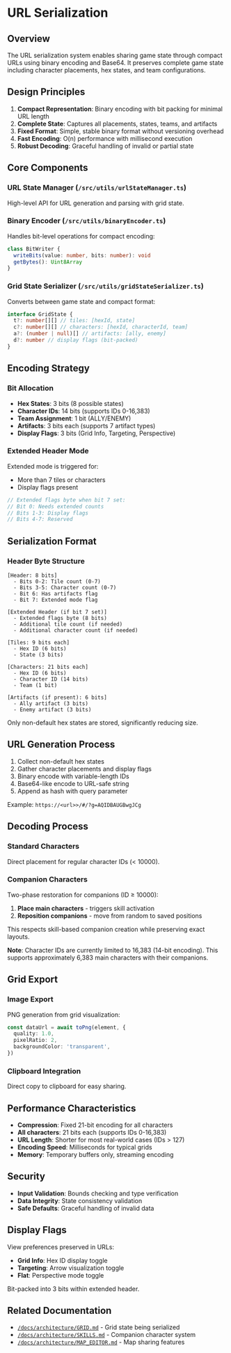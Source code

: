 # URL Serialization

## Overview

The URL serialization system enables sharing game state through compact URLs using binary encoding and Base64. It preserves complete game state including character placements, hex states, and team configurations.

## Design Principles

1. **Compact Representation**: Binary encoding with bit packing for minimal URL length
2. **Complete State**: Captures all placements, states, teams, and artifacts
3. **Fixed Format**: Simple, stable binary format without versioning overhead
4. **Fast Encoding**: O(n) performance with millisecond execution
5. **Robust Decoding**: Graceful handling of invalid or partial state

## Core Components

### URL State Manager (`/src/utils/urlStateManager.ts`)

High-level API for URL generation and parsing with grid state.

### Binary Encoder (`/src/utils/binaryEncoder.ts`)

Handles bit-level operations for compact encoding:

```typescript
class BitWriter {
  writeBits(value: number, bits: number): void
  getBytes(): Uint8Array
}
```

### Grid State Serializer (`/src/utils/gridStateSerializer.ts`)

Converts between game state and compact format:

```typescript
interface GridState {
  t?: number[][] // tiles: [hexId, state]
  c?: number[][] // characters: [hexId, characterId, team]
  a?: (number | null)[] // artifacts: [ally, enemy]
  d?: number // display flags (bit-packed)
}
```

## Encoding Strategy

### Bit Allocation

- **Hex States**: 3 bits (8 possible states)
- **Character IDs**: 14 bits (supports IDs 0-16,383)
- **Team Assignment**: 1 bit (ALLY/ENEMY)
- **Artifacts**: 3 bits each (supports 7 artifact types)
- **Display Flags**: 3 bits (Grid Info, Targeting, Perspective)

### Extended Header Mode

Extended mode is triggered for:

- More than 7 tiles or characters
- Display flags present

```typescript
// Extended flags byte when bit 7 set:
// Bit 0: Needs extended counts
// Bits 1-3: Display flags
// Bits 4-7: Reserved
```

## Serialization Format

### Header Byte Structure

```
[Header: 8 bits]
  - Bits 0-2: Tile count (0-7)
  - Bits 3-5: Character count (0-7)
  - Bit 6: Has artifacts flag
  - Bit 7: Extended mode flag

[Extended Header (if bit 7 set)]
  - Extended flags byte (8 bits)
  - Additional tile count (if needed)
  - Additional character count (if needed)

[Tiles: 9 bits each]
  - Hex ID (6 bits)
  - State (3 bits)

[Characters: 21 bits each]
  - Hex ID (6 bits)
  - Character ID (14 bits)
  - Team (1 bit)

[Artifacts (if present): 6 bits]
  - Ally artifact (3 bits)
  - Enemy artifact (3 bits)
```

Only non-default hex states are stored, significantly reducing size.

## URL Generation Process

1. Collect non-default hex states
2. Gather character placements and display flags
3. Binary encode with variable-length IDs
4. Base64-like encode to URL-safe string
5. Append as hash with query parameter

Example: `https://<url>>/#/?g=AQIDBAUGBwgJCg`

## Decoding Process

### Standard Characters

Direct placement for regular character IDs (< 10000).

### Companion Characters

Two-phase restoration for companions (ID ≥ 10000):

1. **Place main characters** - triggers skill activation
2. **Reposition companions** - move from random to saved positions

This respects skill-based companion creation while preserving exact layouts.

**Note**: Character IDs are currently limited to 16,383 (14-bit encoding). This supports approximately 6,383 main characters with their companions.

## Grid Export

### Image Export

PNG generation from grid visualization:

```typescript
const dataUrl = await toPng(element, {
  quality: 1.0,
  pixelRatio: 2,
  backgroundColor: 'transparent',
})
```

### Clipboard Integration

Direct copy to clipboard for easy sharing.

## Performance Characteristics

- **Compression**: Fixed 21-bit encoding for all characters
- **All characters**: 21 bits each (supports IDs 0-16,383)
- **URL Length**: Shorter for most real-world cases (IDs > 127)
- **Encoding Speed**: Milliseconds for typical grids
- **Memory**: Temporary buffers only, streaming encoding

## Security

- **Input Validation**: Bounds checking and type verification
- **Data Integrity**: State consistency validation
- **Safe Defaults**: Graceful handling of invalid data

## Display Flags

View preferences preserved in URLs:

- **Grid Info**: Hex ID display toggle
- **Targeting**: Arrow visualization toggle
- **Flat**: Perspective mode toggle

Bit-packed into 3 bits within extended header.

## Related Documentation

- [`/docs/architecture/GRID.md`](./GRID.md) - Grid state being serialized
- [`/docs/architecture/SKILLS.md`](./SKILLS.md) - Companion character system
- [`/docs/architecture/MAP_EDITOR.md`](./MAP_EDITOR.md) - Map sharing features
